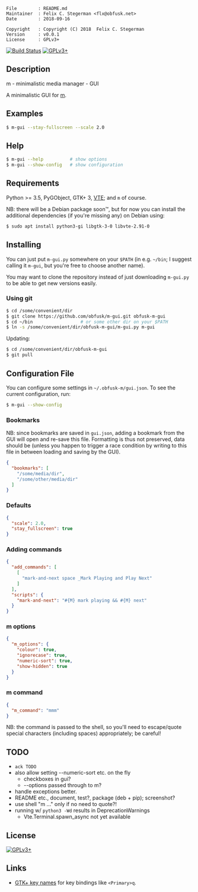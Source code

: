 <!-- {{{1 -->

    File        : README.md
    Maintainer  : Felix C. Stegerman <flx@obfusk.net>
    Date        : 2018-09-16

    Copyright   : Copyright (C) 2018  Felix C. Stegerman
    Version     : v0.0.1
    License     : GPLv3+

<!-- }}}1 -->

<!--

[![PyPI Version](https://img.shields.io/pypi/v/TODO.svg)](https://pypi.python.org/pypi/TODO)

-->

[![Build Status](https://travis-ci.org/obfusk/m-gui.svg?branch=master)](https://travis-ci.org/obfusk/m-gui)
[![GPLv3+](https://img.shields.io/badge/license-GPLv3+-blue.svg)](https://www.gnu.org/licenses/gpl-3.0.html)

## Description

m - minimalistic media manager - GUI

A minimalistic GUI for [m](https://github.com/obfusk/m).

## Examples

```bash
$ m-gui --stay-fullscreen --scale 2.0
```

## Help

```bash
$ m-gui --help          # show options
$ m-gui --show-config   # show configuration
```

## Requirements

Python >= 3.5, PyGObject, GTK+ 3,
[VTE](https://wiki.gnome.org/Apps/Terminal/VTE); and `m` of course.

NB: there will be a Debian package soon™, but for now you can install
the additional dependencies (if you're missing any) on Debian using:

```bash
$ sudo apt install python3-gi libgtk-3-0 libvte-2.91-0
```

## Installing

You can just put `m-gui.py` somewhere on your `$PATH` (in e.g.
`~/bin`; I suggest calling it `m-gui`, but you're free to choose
another name).

You may want to clone the repository instead of just downloading
`m-gui.py` to be able to get new versions easily.

### Using git

```bash
$ cd /some/convenient/dir
$ git clone https://github.com/obfusk/m-gui.git obfusk-m-gui
$ cd ~/bin                  # or some other dir on your $PATH
$ ln -s /some/convenient/dir/obfusk-m-gui/m-gui.py m-gui
```

Updating:

```bash
$ cd /some/convenient/dir/obfusk-m-gui
$ git pull
```

## Configuration File

You can configure some settings in `~/.obfusk-m/gui.json`.  To see the
current configuration, run:

```bash
$ m-gui --show-config
```

### Bookmarks

NB: since bookmarks are saved in `gui.json`, adding a bookmark from
the GUI will open and re-save this file.  Formatting is thus not
preserved, data should be (unless you happen to trigger a race
condition by writing to this file in between loading and saving by the
GUI).

```json
{
  "bookmarks": [
    "/some/media/dir",
    "/some/other/media/dir"
  ]
}
```

### Defaults

```json
{
  "scale": 2.0,
  "stay_fullscreen": true
}
```

### Adding commands

```json
{
  "add_commands": [
    [
      "mark-and-next space _Mark Playing and Play Next"
    ]
  ],
  "scripts": {
    "mark-and-next": "#{M} mark playing && #{M} next"
  }
}
```

### m options

```json
{
  "m_options": {
    "colour": true,
    "ignorecase": true,
    "numeric-sort": true,
    "show-hidden": true
  }
}
```

### m command

```json
{
  "m_command": "mmm"
}
```

NB: the command is passed to the shell, so you'll need to escape/quote
special characters (including spaces) appropriately; be careful!

## TODO

* `ack TODO`
* also allow setting --numeric-sort etc. on the fly
  - checkboxes in gui?
  - --options passed through to m?
* handle exceptions better.
* README etc., document, test?, package (deb + pip); screenshot?
* use shell "m ..." only if no need to quote?!
* running w/ `python3 -Wd` results in DeprecationWarnings
  - Vte.Terminal.spawn_async not yet available

## License

[![GPLv3+](https://www.gnu.org/graphics/gplv3-127x51.png)](https://www.gnu.org/licenses/gpl-3.0.html)

## Links

* [GTK+ key names](https://github.com/GNOME/gtk/blob/master/gdk/keynames.txt)
  for key bindings like `<Primary>q`.

<!-- vim: set tw=70 sw=2 sts=2 et fdm=marker : -->
